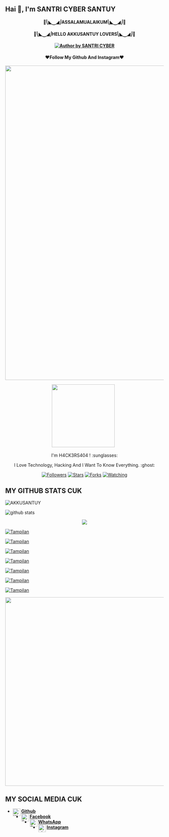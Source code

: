 ## Hai 👋, I'm SANTRI CYBER SANTUY

<h4 align="center">
    🔰⎝◣⏝◢⎠ASSALAMUALAIKUM⎝◣⏝◢⎠🔰
</h4>

<h4 align="center">
    🔰⎝◣⏝◢⎠HELLO AKKUSANTUY LOVERS⎝◣⏝◢⎠🔰
</h4>

<h4 align="center">
<a href="#"><img title="Author by SANTRI CYBER" src="https://img.shields.io/badge/AUTHOR%20BY-SANTRI~%20CYBER-yellow?colorA=%23ff0000&colorB=%23FFFF00&style=for-the-badge"></a> 
<h4 align="center">

<h4 align="center">
   ❤️Follow My Github And Instagram❤️
</h4 aling="center">

<p align="center">
   <img src="https://raw.githubusercontent.com/Kingtebe/Kingtebe/master/img/indo.gif" width=1000>
</p>

<p align='center'><a href="https://instagram.com/rdtutorial_official"><img height="200" src="https://github.com/RDTUTORIAL/RDTUTORIAL/blob/main/profile.jfif?raw=true"></a>&nbsp;&nbsp;</p>

<p align='center'>  I'm H4CK3RS404 ! :sunglasses: </p>

<p align='center'> I Love Technology, Hacking And I Want To Know Everything. :ghost: </p>

<p align="center"> 
<a href="https://github.com/Tegar-ID/followers">
<img title="Followers" src="https://img.shields.io/github/followers/Tegar-ID?color=blue&style=flat-square"></a>
<a href="https://github.com/Tegar-ID/Phish/stargazers/">
<img title="Stars" src="https://img.shields.io/github/stars/Tegar-ID/Phish?color=red&style=flat-square"></a>
<a href="https://github.com/Tegar-ID/Phish/network/members">
<img title="Forks" src="https://img.shields.io/github/forks/Tegar-ID/Phish?color=red&style=flat-square"></a>
<a href="https://github.com/Tegar-ID/Phish/watchers"><img title="Watching" src="https://img.shields.io/github/watchers/Tegar-ID/Phish?label=Watchers&color=blue&style=flat-square"></a>
</p> 

## MY GITHUB STATS CUK
<p align=left> <img src=https://komarev.com/ghpvc/?username=AKKUSANTUY alt=AKKUSANTUY /> </p>

![github stats](https://github-readme-stats.vercel.app/api?username=AKKUSANTUY&show_icons=true&theme=dark)
<p align="center">
  <img align="center" src="https://github-readme-stats.vercel.app/api/top-langs/?username=AKKUSANTUY&title_color=ffffff&text_color=c9cacc&icon_color=2bbc8a&bg_color=1d1f21">

<a href="https://github.com/AKKUSANTUY/SMILE-2021"><img title="Tampilan" src="https://github-readme-stats.vercel.app/api/pin/?username=AKKUSANTUY&repo=SMILE-2021&theme=vision-friendly-dark"></a>

<a href="https://github.com/AKKUSANTUY/CCTV"><img title="Tampilan" src="https://github-readme-stats.vercel.app/api/pin/?username=AKKUSANTUY&repo=CCTV&theme=vision-friendly-dark"></a>

<a href="https://github.com/AKKUSANTUY/Perusak"><img title="Tampilan" src="https://github-readme-stats.vercel.app/api/pin/?username=AKKUSANTUY&repo=Perusak&theme=vision-friendly-dark"></a>

<a href="https://github.com/AKKUSANTUY/HackID"><img title="Tampilan" src="https://github-readme-stats.vercel.app/api/pin/?username=AKKUSANTUY&repo=HackID&theme=vision-friendly-dark"></a>

<a href="https://github.com/AKKUSANTUY/SCSantuy"><img title="Tampilan" src="https://github-readme-stats.vercel.app/api/pin/?username=AKKUSANTUY&repo=SCSantuy&theme=vision-friendly-dark"></a>

<a href="https://github.com/AKKUSANTUY/ToolsX-IG"><img title="Tampilan" src="https://github-readme-stats.vercel.app/api/pin/?username=AKKUSANTUY&repo=ToolsX-IG&theme=vision-friendly-dark"></a>

<a href="https://github.com/AKKUSANTUY/5-TOOLS"><img title="Tampilan" src="https://github-readme-stats.vercel.app/api/pin/?username=AKKUSANTUY&repo=5-TOOLS&theme=vision-friendly-dark"></a>


<p align="center">
	<img src="https://i.imgur.com/GNWwMFb.png" width="600px">

## MY SOCIAL MEDIA CUK
* [<img alt="Kingtebe Github" align="left" width="24px" src="https://cdn.jsdelivr.net/npm/simple-icons@v3/icons/github.svg" /><b>Github</b>](https://github.com/AKKUSANTUY)<br />
* [<img alt="Facebook" align="left" width="24px" src="https://cdn.jsdelivr.net/npm/simple-icons@v3/icons/facebook.svg" /> <b>Facebook</b>](https://facebook.com/JANGAN.LUPA.ISTIGHFAR.CUK.WA.082134566596)<br />
* [<img alt="Dunia-Kode's WhatsApp" align="left" width="24px" src="https://cdn.jsdelivr.net/npm/simple-icons@v3/icons/whatsapp.svg" /> <b>WhatsApp</b>](https://wa.me/6282134566596)<br />
* [<img alt="akku_santuy Instagram" align="left" width="24px" src="https://cdn.jsdelivr.net/npm/simple-icons@v3/icons/instagram.svg" /> <b>Instagram</b>](https://Instagram.com/akku_santuy)<br />
